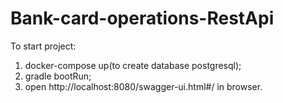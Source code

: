 # Bank-card-operations-RestApi
To start project:
1) docker-compose up(to create database postgresql);
2) gradle bootRun;
3) open http://localhost:8080/swagger-ui.html#/ in browser.
